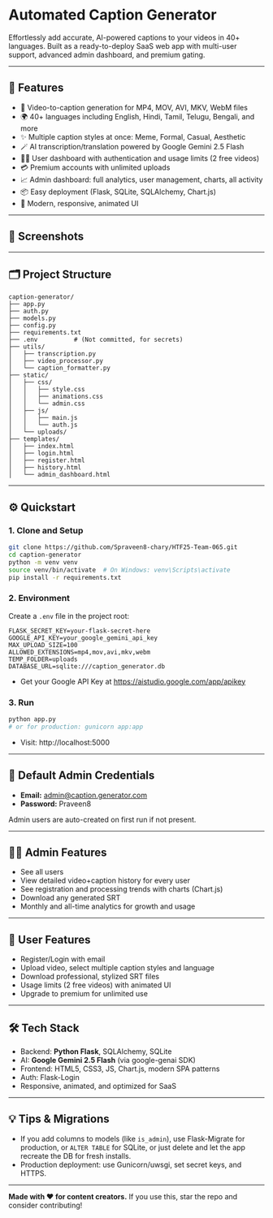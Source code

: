 # Automated Caption Generator

Effortlessly add accurate, AI-powered captions to your videos in 40+ languages. Built as a ready-to-deploy SaaS web app with multi-user support, advanced admin dashboard, and premium gating.

***

## 🚀 Features

- 🎥 Video-to-caption generation for MP4, MOV, AVI, MKV, WebM files
- 🌍 40+ languages including English, Hindi, Tamil, Telugu, Bengali, and more
- ✨ Multiple caption styles at once: Meme, Formal, Casual, Aesthetic
- 🪄 AI transcription/translation powered by Google Gemini 2.5 Flash
- 🧑‍💻 User dashboard with authentication and usage limits (2 free videos)
- 💳 Premium accounts with unlimited uploads
- 📈 Admin dashboard: full analytics, user management, charts, all activity
- 📦 Easy deployment (Flask, SQLite, SQLAlchemy, Chart.js)
- 🎨 Modern, responsive, animated UI

***

## 📸 Screenshots

<!-- Add usage screenshots and the admin dashboard here as needed -->

***

## 🗂️ Project Structure

```
caption-generator/
├── app.py
├── auth.py
├── models.py
├── config.py
├── requirements.txt
├── .env          # (Not committed, for secrets)
├── utils/
│   ├── transcription.py
│   ├── video_processor.py
│   └── caption_formatter.py
├── static/
│   ├── css/
│   │   ├── style.css
│   │   ├── animations.css
│   │   └── admin.css
│   ├── js/
│   │   ├── main.js
│   │   └── auth.js
│   └── uploads/
├── templates/
│   ├── index.html
│   ├── login.html
│   ├── register.html
│   ├── history.html
│   └── admin_dashboard.html
```


***

## ⚙️ Quickstart

### 1. Clone and Setup

```sh
git clone https://github.com/Spraveen8-chary/HTF25-Team-065.git
cd caption-generator
python -m venv venv
source venv/bin/activate  # On Windows: venv\Scripts\activate
pip install -r requirements.txt
```


### 2. Environment

Create a `.env` file in the project root:

```
FLASK_SECRET_KEY=your-flask-secret-here
GOOGLE_API_KEY=your_google_gemini_api_key
MAX_UPLOAD_SIZE=100
ALLOWED_EXTENSIONS=mp4,mov,avi,mkv,webm
TEMP_FOLDER=uploads
DATABASE_URL=sqlite:///caption_generator.db
```

- Get your Google API Key at https://aistudio.google.com/app/apikey


### 3. Run

```sh
python app.py
# or for production: gunicorn app:app
```

- Visit: http://localhost:5000

***

## 👤 Default Admin Credentials

- **Email:** admin@caption.generator.com
- **Password:** Praveen8

Admin users are auto-created on first run if not present.

***

## 🧑‍💼 Admin Features

- See all users
- View detailed video+caption history for every user
- See registration and processing trends with charts (Chart.js)
- Download any generated SRT
- Monthly and all-time analytics for growth and usage

***

## 🧑 User Features

- Register/Login with email
- Upload video, select multiple caption styles and language
- Download professional, stylized SRT files
- Usage limits (2 free videos) with animated UI
- Upgrade to premium for unlimited use

***

## 🛠️ Tech Stack

- Backend: **Python Flask**, SQLAlchemy, SQLite
- AI: **Google Gemini 2.5 Flash** (via google-genai SDK)
- Frontend: HTML5, CSS3, JS, Chart.js, modern SPA patterns
- Auth: Flask-Login
- Responsive, animated, and optimized for SaaS

***

## 💡 Tips \& Migrations

- If you add columns to models (like `is_admin`), use Flask-Migrate for production, or `ALTER TABLE` for SQLite, or just delete and let the app recreate the DB for fresh installs.
- Production deployment: use Gunicorn/uwsgi, set secret keys, and HTTPS.


***

**Made with ❤️ for content creators.**
If you use this, star the repo and consider contributing!
